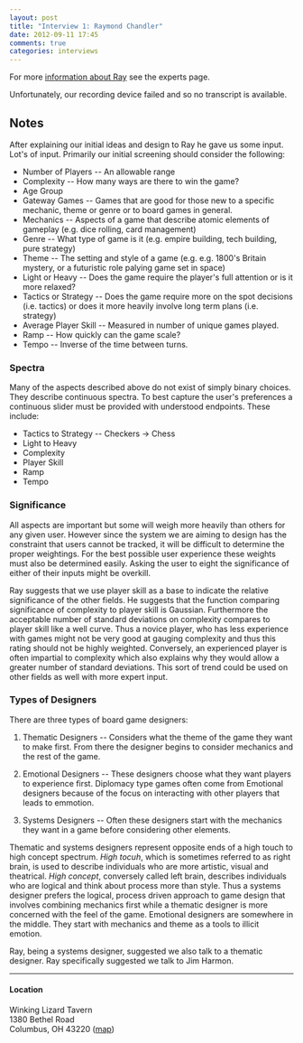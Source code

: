 ```yaml
---
layout: post
title: "Interview 1: Raymond Chandler"
date: 2012-09-11 17:45
comments: true
categories: interviews
---
```


For more [information about Ray](/experts#ray) see the experts page.

Unfortunately, our recording device failed and so no transcript is available.

## Notes

After explaining our initial ideas and design to Ray he gave us some input.
Lot's of input.  Primarily our initial screening should consider the following:

*   Number of Players -- An allowable range
*   Complexity -- How many ways are there to win the game?
*   Age Group
*   Gateway Games -- Games that are good for those new to a specific mechanic,
    theme or genre or to board games in general.
*   Mechanics -- Aspects of a game that describe atomic elements of gameplay
    (e.g. dice rolling, card management)
*   Genre -- What type of game is it (e.g. empire building, tech building, pure
    strategy)
*   Theme -- The setting and style of a game (e.g. e.g. 1800's Britain mystery,
    or a futuristic role palying game set in space)
*   Light or Heavy -- Does the game require the player's full attention or is it
    more relaxed?
*   Tactics or Strategy -- Does the game require more on the spot decisions
    (i.e. tactics) or does it more heavily involve long term plans \(i.e.
    strategy\)
*   Average Player Skill -- Measured in number of unique games played.
*   Ramp -- How quickly can the game scale?
*   Tempo -- Inverse of the time between turns.

### Spectra

Many of the aspects described above do not exist of simply binary choices. They
describe continuous spectra.  To best capture the user's preferences a
continuous slider must be provided with understood endpoints. These include:

*   Tactics to Strategy -- Checkers &rarr; Chess
*   Light to Heavy
*   Complexity
*   Player Skill
*   Ramp
*   Tempo

### Significance

All aspects are important but some will weigh more heavily than others for any
given user.  However since the system we are aiming to design has the constraint
that users cannot be tracked, it will be difficult to determine the proper
weightings.  For the best possible user experience these weights must also be
determined easily.  Asking the user to eight the significance of either of their
inputs might be overkill.

Ray suggests that we use player skill as a base to indicate the relative
significance of the other fields. He suggests that the function comparing
significance of complexity to player skill is Gaussian.  Furthermore the
acceptable number of standard deviations on complexity compares to player skill
like a well curve.  Thus a novice player, who has less experience with games
might not be very good at gauging complexity and thus this rating should not be
highly weighted.  Conversely, an experienced player is often impartial to
complexity which also explains why they would allow a greater number of standard
deviations.  This sort of trend could be used on other fields as well with more
expert input.

### Types of Designers

There are three types of board game designers:

1.  Thematic Designers -- Considers what the theme of the game they want to
    make first.  From there the designer begins to consider mechanics and
    the rest of the game.

2.  Emotional Designers -- These designers choose what they want players to
    experience first.  Diplomacy type games often come from Emotional designers
    because of the focus on interacting with other players that leads to
    emmotion.

3.  Systems Designers -- Often these designers start with the mechanics they
    want in a game before considering other elements.

Thematic and systems designers represent opposite ends of a high touch to high
concept spectrum. *High tocuh*, which is sometimes referred to as right brain,
is used to describe individuals who are more artistic, visual and theatrical.
*High concept*, conversely called left brain, describes individuals who are
logical and think about process more than style.  Thus a systems designer
prefers the logical, process driven approach to game design that involves
combining mechanics first while a thematic designer is more concerned with the
feel of the game.  Emotional designers are somewhere in the middle.  They start
with mechanics and theme as a tools to illicit emotion.

Ray, being a systems designer, suggested we also talk to a thematic designer.
Ray specifically suggested we talk to Jim Harmon.

---
#### Location

Winking Lizard Tavern<br />
1380 Bethel Road<br />
Columbus, OH 43220
\([map](https://maps.google.com/maps?q=winking+lizard&hl=en&fb=1&gl=us&hq=winking+lizard&hnear=0x883889c1b990de71:0xe43266f8cfb1b533,Columbus,+OH&cid=0,0,8098358951767320088&t=h&z=16)\)
